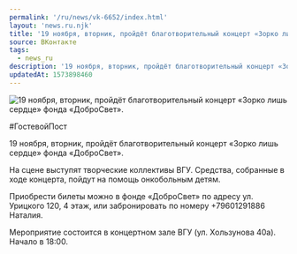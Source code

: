 ```yaml
---
permalink: '/ru/news/vk-6652/index.html'
layout: 'news.ru.njk'
title: '19 ноября, вторник, пройдёт благотворительный концерт «Зорко лишь сердце» фонда «ДоброСвет».'
source: ВКонтакте
tags:
  - news_ru
description: '19 ноября, вторник, пройдёт благотворительный концерт «Зорко лишь сердце» фонда «ДоброСвет».'
updatedAt: 1573898460
---
```

![19 ноября, вторник, пройдёт благотворительный концерт «Зорко лишь сердце» фонда «ДоброСвет».](https://sun9-25.userapi.com/impf/c855120/v855120390/16da07/fjacUXjBh-I.jpg?size=1280x847&quality=96&sign=47e31dc0c3a7ad1d6c85205d6364de09&c_uniq_tag=NfizGxcprDf-1r1SzOkcxUA9rEOEFruXyIdaJMVodis&type=album)

#ГостевойПост

19 ноября, вторник, пройдёт благотворительный концерт «Зорко лишь сердце» фонда «ДоброСвет».

На сцене выступят творческие коллективы ВГУ. Средства, собранные в ходе концерта, пойдут на помощь онкобольным детям.

Приобрести билеты можно в фонде «ДоброСвет» по адресу ул. Урицкого 120, 4 этаж, или забронировать по номеру +79601291886 Наталия.

Мероприятие состоится в концертном зале ВГУ (ул. Хользунова 40а). Начало в 18:00.
